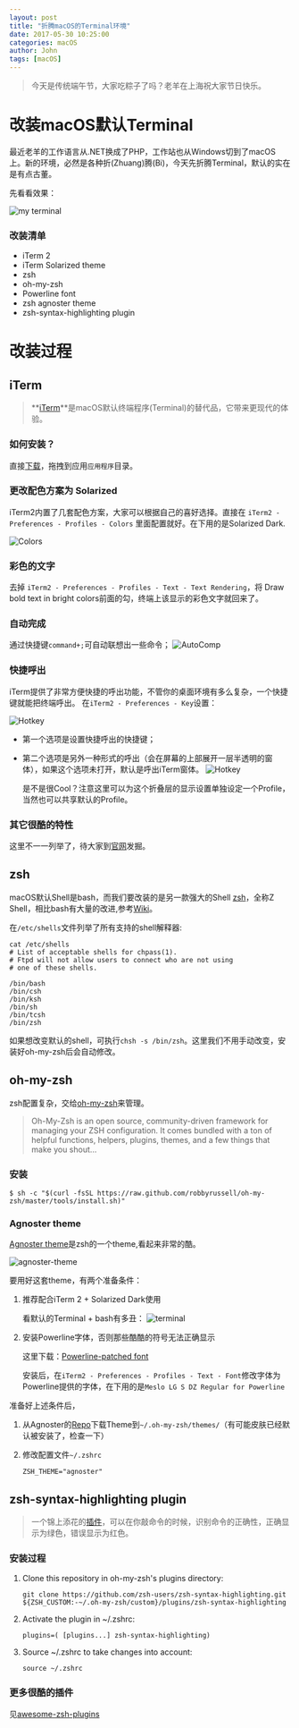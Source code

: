 ```yaml
---
layout: post
title: "折腾macOS的Terminal环境"
date: 2017-05-30 10:25:00
categories: macOS
author: John
tags: [macOS]
---
```


> 今天是传统端午节，大家吃粽子了吗？老羊在上海祝大家节日快乐。

# 改装macOS默认Terminal

最近老羊的工作语言从.NET换成了PHP，工作站也从Windows切到了macOS上。新的环境，必然是各种折(Zhuang)腾(Bi)，今天先折腾Terminal，默认的实在是有点古董。

先看看效果：

![my terminal](http://i.imgur.com/SbA1VGI.png)

### 改装清单
* iTerm 2
* iTerm Solarized theme
* zsh
* oh-my-zsh
* Powerline font
* zsh agnoster theme
* zsh-syntax-highlighting plugin

# 改装过程
## iTerm
> **[iTerm](http://www.iterm2.com/)**是macOS默认终端程序(Terminal)的替代品，它带来更现代的体验。

### 如何安装？
直接[下载](http://www.iterm2.com/downloads.html)，拖拽到应用```应用程序```目录。
### 更改配色方案为 Solarized
iTerm2内置了几套配色方案，大家可以根据自己的喜好选择。直接在 ```iTerm2 - Preferences - Profiles - Colors``` 里面配置就好。在下用的是Solarized Dark.

![Colors](http://imgur.com/U5P9pBD.png)
### 彩色的文字 
去掉 ```iTerm2 - Preferences - Profiles - Text - Text Rendering```，将 Draw bold text in bright colors前面的勾，终端上该显示的彩色文字就回来了。
### 自动完成
通过快捷键```command+;```可自动联想出一些命令；
![AutoComp](http://www.iterm2.com/img/screenshots/autocomplete.png)
### 快捷呼出
iTerm提供了非常方便快捷的呼出功能，不管你的桌面环境有多么复杂，一个快捷键就能把终端呼出。
在```iTerm2 - Preferences - Key```设置：

![Hotkey](http://imgur.com/PPgeHNI.png)

* 第一个选项是设置快捷呼出的快捷键；
* 第二个选项是另外一种形式的呼出（会在屏幕的上部展开一层半透明的窗体），如果这个选项未打开，默认是呼出iTerm窗体。
	![Hotkey](http://imgur.com/8Lg58dX.png)
	
	是不是很Cool？注意这里可以为这个折叠层的显示设置单独设定一个Profile，当然也可以共享默认的Profile。

### 其它很酷的特性
这里不一一列举了，待大家到[官网](http://www.iterm2.com/features.html)发掘。

## zsh
macOS默认Shell是bash，而我们要改装的是另一款强大的Shell [zsh](http://www.zsh.org/)，全称Z Shell，相比bash有大量的改进,参考[Wiki](https://zh.wikipedia.org/wiki/Z_shell)。

在```/etc/shells```文件列举了所有支持的shell解释器:

``` shell
cat /etc/shells
# List of acceptable shells for chpass(1).
# Ftpd will not allow users to connect who are not using
# one of these shells.

/bin/bash
/bin/csh
/bin/ksh
/bin/sh
/bin/tcsh
/bin/zsh
```
如果想改变默认的shell，可执行```chsh -s /bin/zsh```。这里我们不用手动改变，安装好oh-my-zsh后会自动修改。
## oh-my-zsh
zsh配置复杂，交给[oh-my-zsh](http://ohmyz.sh/)来管理。
> Oh-My-Zsh is an open source, community-driven framework for managing your ZSH configuration. It comes bundled with a ton of helpful functions, helpers, plugins, themes, and a few things that make you shout...

### 安装
``` shell
$ sh -c "$(curl -fsSL https://raw.github.com/robbyrussell/oh-my-zsh/master/tools/install.sh)"
```

### Agnoster theme
[Agnoster theme](https://github.com/agnoster/agnoster-zsh-theme)是zsh的一个theme,看起来非常的酷。

![agnoster-theme](https://gist.githubusercontent.com/agnoster/3712874/raw/screenshot.png)

要用好这套theme，有两个准备条件：

1. 推荐配合iTerm 2 + Solarized Dark使用
	
	看默认的Terminal + bash有多丑：
	![terminal](http://imgur.com/c5CJGVB.png)
2. 安装Powerline字体，否则那些酷酷的符号无法正确显示
	
	这里下载：[Powerline-patched font](https://github.com/powerline/fonts)
	
	安装后，在```iTerm2 - Preferences - Profiles - Text - Font```修改字体为Powerline提供的字体，在下用的是```Meslo LG S DZ Regular for Powerline```

准备好上述条件后，

1. 从Agnoster的[Repo](https://github.com/agnoster/agnoster-zsh-theme)下载Theme到```~/.oh-my-zsh/themes/```（有可能皮肤已经默认被安装了，检查一下）
2. 修改配置文件```~/.zshrc```

	``` shell
   ZSH_THEME="agnoster"
	```

## zsh-syntax-highlighting plugin
> 一个锦上添花的[插件](https://github.com/zsh-users/zsh-syntax-highlighting)，可以在你敲命令的时候，识别命令的正确性，正确显示为绿色，错误显示为红色。

### 安装过程

1. Clone this repository in oh-my-zsh's plugins directory:

	```git clone https://github.com/zsh-users/zsh-syntax-highlighting.git ${ZSH_CUSTOM:-~/.oh-my-zsh/custom}/plugins/zsh-syntax-highlighting```
	
2. Activate the plugin in ~/.zshrc:
	
	```plugins=( [plugins...] zsh-syntax-highlighting)```
	
3. Source ~/.zshrc to take changes into account:
	
	```source ~/.zshrc```
	
### 更多很酷的插件
见[awesome-zsh-plugins](https://github.com/unixorn/awesome-zsh-plugins)
